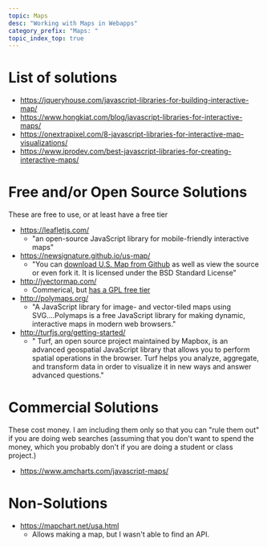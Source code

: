 ```yaml
---
topic: Maps
desc: "Working with Maps in Webapps"
category_prefix: "Maps: "
topic_index_top: true
---
```


# List of solutions

* <https://jqueryhouse.com/javascript-libraries-for-building-interactive-map/>
* <https://www.hongkiat.com/blog/javascript-libraries-for-interactive-maps/>
* <https://onextrapixel.com/8-javascript-libraries-for-interactive-map-visualizations/>
* <https://www.iprodev.com/best-javascript-libraries-for-creating-interactive-maps/>

# Free and/or Open Source Solutions

These are free to use, or at least have a free tier


* <https://leafletjs.com/> 
   * "an open-source JavaScript library for mobile-friendly interactive maps"
* <https://newsignature.github.io/us-map/>
   * "You can [download U.S. Map from Github](https://github.com/NewSignature/us-map) as well as view the source or even fork it. It is licensed under the BSD Standard License"
* <http://jvectormap.com/>
   * Commerical, but [has a GPL free tier](http://jvectormap.com/licenses-and-pricing/)
* <http://polymaps.org/>
   * "A JavaScript library for image- and vector-tiled maps using SVG....Polymaps is a free JavaScript library for making dynamic, interactive maps in modern web browsers."
* <http://turfjs.org/getting-started/>
   * " Turf, an open source project maintained by Mapbox, is an advanced geospatial JavaScript library that allows you to perform spatial operations in the browser. Turf helps you analyze, aggregate, and transform data in order to visualize it in new ways and answer advanced questions."

# Commercial Solutions

These cost money.  I am including them only so that you can "rule them out" if you are doing web searches (assuming that you don't want to spend the money, which you probably don't if you are doing a student or class project.)

* <https://www.amcharts.com/javascript-maps/>

# Non-Solutions

* <https://mapchart.net/usa.html>
   * Allows making a map, but I wasn't able to find an API.  
   
